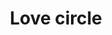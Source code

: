 ---
pid: llp551
title: Love circle
location_transcription: pafa
coordinates: "[-75.16364564635, 39.955135964687]"
zipcode: '19120'
gen_neighborhood: North Philadelphia
neighborhood: Logan,Olney
outside_phl: 
age: '13'
age_range: 13-19
instagram: 
image_file_name: llp_551.jpg
proposal_transcription: 
topic: Love
topic_summary: '0'
type: Sculpture Statue
keywords_other: hearts, circle
credit: 
image_labels: 
twitter: fwyayaaaa
facebook: 
permalink: "/monuments/llp551/"
layout: item-page
---